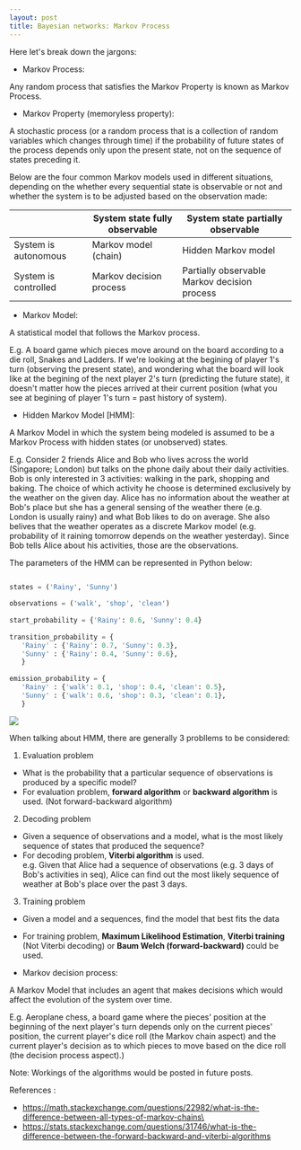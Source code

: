 ```yaml
---
layout: post
title: Bayesian networks: Markov Process
---
```



Here let's break down the jargons:

* Markov Process: 

Any random process that satisfies the Markov Property is known as Markov Process.

* Markov Property (memoryless property):  

A stochastic process (or a random process that is a collection of random variables which changes through time) if the probability of future states of the process depends only upon the present state, not on the sequence of states preceding it.

Below are the four common Markov models used in different situations, depending on the whether every sequential state is observable or not and whether the system is to be adjusted based on the observation made:

|                      | System state fully observable | System state partially observable            |
|----------------------|-------------------------------|----------------------------------------------|
| System is autonomous | Markov model (chain)          | Hidden Markov model                          |
| System is controlled | Markov decision process       | Partially observable Markov decision process |

* Markov Model:

A statistical model that follows the Markov process. 

E.g. A board game which pieces move around on the board according to a die roll, Snakes and Ladders. If we're looking at the begining of player 1's turn (observing the present state), and wondering what the board will look like at the begining of the next player 2's turn (predicting the future state), it doesn't matter how the pieces arrived at their current position (what you see at begining of player 1's turn = past history of system). 

* Hidden Markov Model [HMM]:

A Markov Model in which the system being modeled is assumed to be a Markov Process with hidden states (or unobserved) states.

E.g. Consider 2 friends Alice and Bob who lives across the world (Singapore; London) but talks on the phone daily about their daily activities. 
Bob is only interested in 3 activities: walking in the park, shopping and baking. The choice of which activity he choose is determined exclusively by the weather on the given day. Alice has no information about the weather at Bob's place but she has a general sensing of the weather there (e.g. London is usually rainy) and what Bob likes to do on average. She also belives that the weather operates as a discrete Markov model (e.g. probability of it raining tomorrow depends on the weather yesterday). Since Bob tells Alice about his activities, those are the observations.

The parameters of the HMM can be represented in Python below:

```python

states = ('Rainy', 'Sunny')
 
observations = ('walk', 'shop', 'clean')
 
start_probability = {'Rainy': 0.6, 'Sunny': 0.4}
 
transition_probability = {
   'Rainy' : {'Rainy': 0.7, 'Sunny': 0.3},
   'Sunny' : {'Rainy': 0.4, 'Sunny': 0.6},
   }
 
emission_probability = {
   'Rainy' : {'walk': 0.1, 'shop': 0.4, 'clean': 0.5},
   'Sunny' : {'walk': 0.6, 'shop': 0.3, 'clean': 0.1},
   }
```
![](https://upload.wikimedia.org/wikipedia/commons/thumb/4/43/HMMGraph.svg/400px-HMMGraph.svg.png)

When talking about HMM, there are generally 3 probllems to be considered:

1. Evaluation problem
  * What is the probability that a particular sequence of observations is produced by a specific model?
  * For evaluation problem, **forward algorithm** or **backward algorithm** is used. (Not forward-backward algorithm)
  
2. Decoding problem
  * Given a sequence of observations and a model, what is the most likely sequence of states that produced the sequence?
  * For decoding problem, **Viterbi algorithm** is used.  
    e.g.  Given that Alice had a sequence of observations (e.g. 3 days of Bob's activities in seq), Alice can find out the most likely sequence of weather at Bob's place over the past 3 days.
    
3. Training problem
  * Given a model and a sequences, find the model that best fits the data
  * For training problem, **Maximum Likelihood Estimation**, **Viterbi training** (Not Viterbi decoding) or **Baum Welch (forward-backward)** could be used.

* Markov decision process:

A Markov Model that includes an agent that makes decisions which would affect the evolution of the system over time.

E.g. Aeroplane chess, a board game where the pieces' position at the beginning of the next player's turn depends only on the current pieces' position, the current player's dice roll (the Markov chain aspect) and the current player's decision as to which pieces to move based on the dice roll (the decision process aspect).)

Note: Workings of the algorithms would be posted in future posts.

References :
* https://math.stackexchange.com/questions/22982/what-is-the-difference-between-all-types-of-markov-chains\
* https://stats.stackexchange.com/questions/31746/what-is-the-difference-between-the-forward-backward-and-viterbi-algorithms
